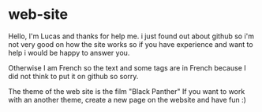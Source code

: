 # web-site

Hello,
I'm Lucas and thanks for help me.
i just found out about github so i'm not very good on how the site works so if you have experience and want to help i would be happy to answer you.

Otherwise I am French so the text and some tags are in French because I did not think to put it on github so sorry.

The theme of the web site is the film "Black Panther"
If you want to work with an another theme, create a new page on the website and have fun :) 


